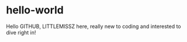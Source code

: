 # hello-world

Hello GITHUB, LITTLEMISSZ here, really new to coding and interested to dive right in!
